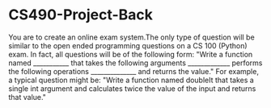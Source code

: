 # CS490-Project-Back
You are to create an online exam system.The only type of question  will be similar to the open ended programming questions on a CS 100 (Python) exam. In fact, all questions will be of the following form:  "Write a function named ___________ that takes the following arguments _____________ performs the following operations ______________ and returns the value."  For example, a typical question might be:  "Write a function named doubleIt that takes a single int argument and calculates twice the value of the input and returns that value."
